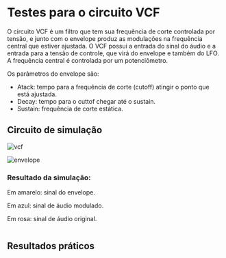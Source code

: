 # Testes para o circuito VCF

O circuito VCF é um filtro que tem sua frequência de corte controlada por tensão, e junto com o envelope produz as modulações 
na frequência central que estiver ajustada. O VCF possui a entrada do sinal do áudio e a entrada para a tensão de controle, 
que virá do envelope e também do LFO. A frequência central é controlada por um potenciômetro.

Os parâmetros do envelope são:

  - Atack: tempo para a frequência de corte (cutoff) atingir o ponto que está ajustada.
  - Decay: tempo para o cuttof chegar até o sustain.
  - Sustain: frequência de corte estática.

## Circuito de simulação

![vcf]()

![envelope]()

### Resultado da simulação:

Em amarelo: sinal do envelope.

Em azul: sinal de áudio modulado.

Em rosa: sinal de áudio original.

![]()



## Resultados práticos
